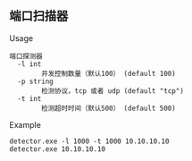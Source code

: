 ## 端口扫描器

Usage

````
端口探测器
  -l int
        并发控制数量（默认100） (default 100)
  -p string
        检测协议，tcp 或者 udp (default "tcp")
  -t int
        检测超时时间（默认500） (default 500)
````

Example

````
detector.exe -l 1000 -t 1000 10.10.10.10
detector.exe 10.10.10.10
````